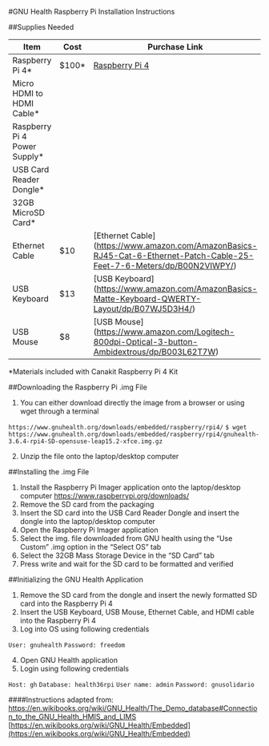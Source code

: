 #GNU Health Raspberry Pi Installation Instructions

##Supplies Needed

| Item                          | Cost   | Purchase Link                                       |
|-------------------------------|--------|-----------------------------------------------------|
| Raspberry Pi 4\*              | $100\* |[Raspberry Pi 4](https://www.canakit.com/raspberry-pi-4-starter-kit.html)|
| Micro HDMI to HDMI Cable\*    |        |               |
| Raspberry Pi 4 Power Supply\* |        |               |
| USB Card Reader Dongle\*      |        |               |
|  32GB MicroSD Card\*          |        |               |
|  Ethernet Cable               | $10    |[Ethernet Cable] (https://www.amazon.com/AmazonBasics-RJ45-Cat-6-Ethernet-Patch-Cable-25-Feet-7-6-Meters/dp/B00N2VIWPY/)        |
|  USB Keyboard                 | $13    |[USB Keyboard] (https://www.amazon.com/AmazonBasics-Matte-Keyboard-QWERTY-Layout/dp/B07WJ5D3H4/)|
|  USB Mouse                    | $8     |[USB Mouse] (https://www.amazon.com/Logitech-800dpi-Optical-3-button-Ambidextrous/dp/B003L62T7W)               |

\*Materials included with Canakit Raspberry Pi 4 Kit



##Downloading the Raspberry Pi .img File

1. You can either download directly the image from a browser or using wget through a terminal

`https://www.gnuhealth.org/downloads/embedded/raspberry/rpi4/`
`$ wget https://www.gnuhealth.org/downloads/embedded/raspberry/rpi4/gnuhealth-3.6.4-rpi4-SD-opensuse-leap15.2-xfce.img.gz`

2. Unzip the file onto the laptop/desktop computer

##Installing the .img File

1. Install the Raspberry Pi Imager application onto the laptop/desktop computer
https://www.raspberrypi.org/downloads/
2. Remove the SD card from the packaging
3. Insert the SD card into the USB Card Reader Dongle and insert the dongle into the laptop/desktop computer
4. Open the Raspberry Pi Imager application
5. Select the img. file downloaded from GNU health using the “Use Custom” .img option in the “Select OS” tab
6. Select the 32GB Mass Storage Device in the “SD Card” tab
7. Press write and wait for the SD card to be formatted and verified


##Initializing the GNU Health Application

1. Remove the SD card from the dongle and insert the newly formatted SD card into the Raspberry Pi 4
2. Insert the USB Keyboard, USB Mouse, Ethernet Cable, and HDMI cable into the Raspberry Pi 4
3. Log into OS using following credentials

`User: gnuhealth`
`Password: freedom`

4. Open GNU Health application
5. Login using following credentials

`Host: gh`
`Database: health36rpi`
`User name: admin`
`Password: gnusolidario`

####Instructions adapted from:
[https://en.wikibooks.org/wiki/GNU_Health/The_Demo_database#Connection_to_the_GNU_Health_HMIS_and_LIMS
](https://en.wikibooks.org/wiki/GNU_Health/The_Demo_database#Connection_to_the_GNU_Health_HMIS_and_LIMS)
[https://en.wikibooks.org/wiki/GNU_Health/Embedded](https://en.wikibooks.org/wiki/GNU_Health/Embedded)